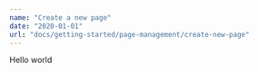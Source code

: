 ```yaml
---
name: "Create a new page"
date: "2020-01-01"
url: "docs/getting-started/page-management/create-new-page"
---
```

Hello world
